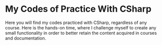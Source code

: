 # My Codes of Practice With CSharp

Here you will find my codes practiced with CSharp, regardless of any course. Here is the hands-on time, where I challenge myself to create any small functionality in order to better retain the content acquired in courses and documentation.